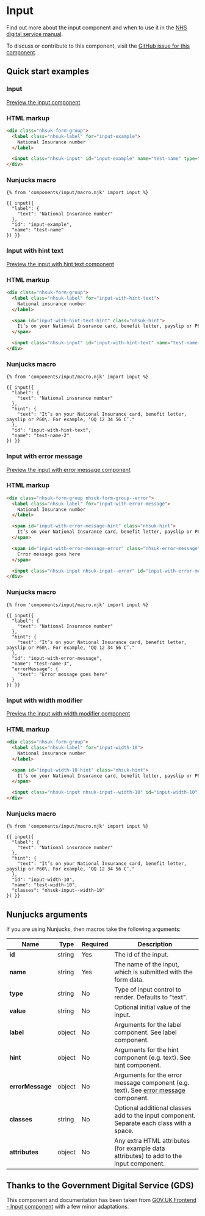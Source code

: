 # Input

Find out more about the input component and when to use it in the [NHS digital service manual](https://beta.nhs.uk/service-manual/patterns/).

To discuss or contribute to this component, visit the [GitHub issue for this component](https://github.com/nhsuk/nhsuk-frontend/issues/222).

## Quick start examples

### Input

[Preview the input component](https://nhsuk.github.io/nhsuk-frontend/components/input/index.html)

### HTML markup

```html
<div class="nhsuk-form-group">
  <label class="nhsuk-label" for="input-example">
    National Insurance number
  </label>

  <input class="nhsuk-input" id="input-example" name="test-name" type="text">
</div>
```

### Nunjucks macro

```
{% from 'components/input/macro.njk' import input %}

{{ input({
  "label": {
    "text": "National Insurance number"
  },
  "id": "input-example",
  "name": "test-name"
}) }}
```

### Input with hint text

[Preview the input with hint text component](https://nhsuk.github.io/nhsuk-frontend/components/input/hint.html)

### HTML markup

```html
<div class="nhsuk-form-group">
  <label class="nhsuk-label" for="input-with-hint-text">
    National insurance number
  </label>

  <span id="input-with-hint-text-hint" class="nhsuk-hint">
    It’s on your National Insurance card, benefit letter, payslip or P60\. For example, ‘QQ 12 34 56 C’.
  </span>

  <input class="nhsuk-input" id="input-with-hint-text" name="test-name-2" type="text" aria-describedby="input-with-hint-text-hint">
</div>
```

### Nunjucks macro

```
{% from 'components/input/macro.njk' import input %}

{{ input({
  "label": {
    "text": "National insurance number"
  },
  "hint": {
    "text": "It’s on your National Insurance card, benefit letter, payslip or P60\. For example, ‘QQ 12 34 56 C’."
  },
  "id": "input-with-hint-text",
  "name": "test-name-2"
}) }}
```

### Input with error message

[Preview the input with error message component](https://nhsuk.github.io/nhsuk-frontend/components/input/error.html)

### HTML markup

```html
<div class="nhsuk-form-group nhsuk-form-group--error">
  <label class="nhsuk-label" for="input-with-error-message">
    National Insurance number
  </label>

  <span id="input-with-error-message-hint" class="nhsuk-hint">
    It’s on your National Insurance card, benefit letter, payslip or P60\. For example, ‘QQ 12 34 56 C’.
  </span>

  <span id="input-with-error-message-error" class="nhsuk-error-message">
    Error message goes here
  </span>

  <input class="nhsuk-input nhsuk-input--error" id="input-with-error-message" name="test-name-3" type="text" aria-describedby="input-with-error-message-hint input-with-error-message-error">
</div>
```

### Nunjucks macro

```
{% from 'components/input/macro.njk' import input %}

{{ input({
  "label": {
    "text": "National Insurance number"
  },
  "hint": {
    "text": "It’s on your National Insurance card, benefit letter, payslip or P60\. For example, ‘QQ 12 34 56 C’."
  },
  "id": "input-with-error-message",
  "name": "test-name-3",
  "errorMessage": {
    "text": "Error message goes here"
  }
}) }}
```

### Input with width modifier

[Preview the input with width modifier component](https://nhsuk.github.io/nhsuk-frontend/components/input/custom-width.html)

### HTML markup

```html
<div class="nhsuk-form-group">
  <label class="nhsuk-label" for="input-width-10">
    National insurance number
  </label>

  <span id="input-width-10-hint" class="nhsuk-hint">
    It’s on your National Insurance card, benefit letter, payslip or P60\. For example, ‘QQ 12 34 56 C’.
  </span>

  <input class="nhsuk-input nhsuk-input--width-10" id="input-width-10" name="test-width-10" type="text" aria-describedby="input-width-10-hint">
</div>
```

### Nunjucks macro

```
{% from 'components/input/macro.njk' import input %}

{{ input({
  "label": {
    "text": "National insurance number"
  },
  "hint": {
    "text": "It’s on your National Insurance card, benefit letter, payslip or P60\. For example, ‘QQ 12 34 56 C’."
  },
  "id": "input-width-10",
  "name": "test-width-10",
  "classes": "nhsuk-input--width-10"
}) }}
```

## Nunjucks arguments

If you are using Nunjucks, then macros take the following arguments:

| Name                | Type     | Required  | Description             |
| --------------------|----------|-----------|-------------------------|
| **id**              | string   | Yes       | The id of the input. |
| **name**            | string   | Yes       | The name of the input, which is submitted with the form data. |
| **type**            | string   | No        | Type of input control to render. Defaults to "text".|
| **value**           | string   | No        | Optional initial value of the input.|
| **label**           | object   | No        | Arguments for the label component. See label component.|
| **hint**            | object   | No        | Arguments for the hint component (e.g. text). See [hint](https://github.com/nhsuk/nhsuk-frontend/tree/master/packages/components/hint) component. |
| **errorMessage**    | object   | No        | Arguments for the error message component (e.g. text). See [error message](https://github.com/nhsuk/nhsuk-frontend/tree/master/packages/components/error-message) component. |
| **classes**         | string   | No        | Optional additional classes add to the input component. Separate each class with a space. |
| **attributes**      | object   | No        | Any extra HTML attributes (for example data attributes) to add to the input component. |

## Thanks to the Government Digital Service (GDS)

This component and documentation has been taken from [GOV.UK Frontend - Input component](https://github.com/alphagov/govuk-frontend/tree/master/package/components/input) with a few minor adaptations.
